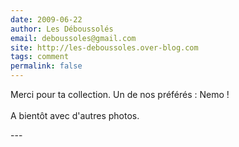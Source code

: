 ```yaml
---
date: 2009-06-22
author: Les Déboussolés
email: deboussoles@gmail.com
site: http://les-deboussoles.over-blog.com
tags: comment
permalink: false
---
```


<p>Merci pour ta collection. Un de nos préférés : Nemo !<br />
<br />
A bientôt avec d'autres photos.</p>
---